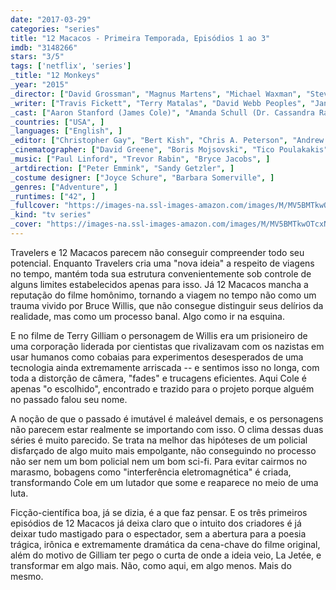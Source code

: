```yaml
---
date: "2017-03-29"
categories: "series"
title: "12 Macacos - Primeira Temporada, Episódios 1 ao 3"
imdb: "3148266"
stars: "3/5"
tags: ['netflix', 'series']
_title: "12 Monkeys"
_year: "2015"
_director: ["David Grossman", "Magnus Martens", "Michael Waxman", "Steven A. Adelson", "David Greene", "Grant Harvey", ]
_writer: ["Travis Fickett", "Terry Matalas", "David Webb Peoples", "Janet Peoples", "Sean Tretta", "Richard Robbins", "Matt Morgan", "Ian Sobel", "Christopher Monfette", ]
_cast: ["Aaron Stanford (James Cole)", "Amanda Schull (Dr. Cassandra Railly)", "Kirk Acevedo (José Ramse)", "Barbara Sukowa (Katarina Jones)", "Demore Barnes (Whitley)", "Emily Hampshire (Jennifer Goines)", "Andrew Gillies (Dr. Adler)", "Todd Stashwick (Deacon)", "Noah Bean (Aaron Marker)", ]
_countries: ["USA", ]
_languages: ["English", ]
_editor: ["Christopher Gay", "Bert Kish", "Chris A. Peterson", "Andrew Nichols", "Henk Van Eeghen", "Dan Downer", "Talia Lidia", "Todd Desrosiers", ]
_cinematographer: ["David Greene", "Boris Mojsovski", "Tico Poulakakis", "Todd McMullen", ]
_music: ["Paul Linford", "Trevor Rabin", "Bryce Jacobs", ]
_artdirection: ["Peter Emmink", "Sandy Getzler", ]
_costume designer: ["Joyce Schure", "Barbara Somerville", ]
_genres: ["Adventure", ]
_runtimes: ["42", ]
_fullcover: "https://images-na.ssl-images-amazon.com/images/M/MV5BMTkwOTcxNzMzOV5BMl5BanBnXkFtZTgwODYxNjg0ODE@.jpg"
_kind: "tv series"
_cover: "https://images-na.ssl-images-amazon.com/images/M/MV5BMTkwOTcxNzMzOV5BMl5BanBnXkFtZTgwODYxNjg0ODE@._V1._SX92_SY140_.jpg"
---
```

Travelers e 12 Macacos parecem não conseguir compreender todo seu potencial. Enquanto Travelers cria uma "nova ideia" a respeito de viagens no tempo, mantém toda sua estrutura convenientemente sob controle de alguns limites estabelecidos apenas para isso. Já 12 Macacos mancha a reputação do filme homônimo, tornando a viagem no tempo não como um trauma vivido por Bruce Willis, que não consegue distinguir seus delírios da realidade, mas como um processo banal. Algo como ir na esquina.

E no filme de Terry Gilliam o personagem de Willis era um prisioneiro de uma corporação liderada por cientistas que rivalizavam com os nazistas em usar humanos como cobaias para experimentos desesperados de uma tecnologia ainda extremamente arriscada -- e sentimos isso no longa, com toda a distorção de câmera, "fades" e trucagens eficientes. Aqui Cole é apenas "o escolhido", encontrado e trazido para o projeto porque alguém no passado falou seu nome.

A noção de que o passado é imutável é maleável demais, e os personagens não parecem estar realmente se importando com isso. O clima dessas duas séries é muito parecido. Se trata na melhor das hipóteses de um policial disfarçado de algo muito mais empolgante, não conseguindo no processo não ser nem um bom policial nem um bom sci-fi. Para evitar cairmos no marasmo, bobagens como "interferência eletromagnética" é criada, transformando Cole em um lutador que some e reaparece no meio de uma luta.

Ficção-científica boa, já se dizia, é a que faz pensar. E os três primeiros episódios de 12 Macacos já deixa claro que o intuito dos criadores é já deixar tudo mastigado para o espectador, sem a abertura para a poesia trágica, irônica e extremamente dramática da cena-chave do filme original, além do motivo de Gilliam ter pego o curta de onde a ideia veio, La Jetée, e transformar em algo mais. Não, como aqui, em algo menos. Mais do mesmo.
